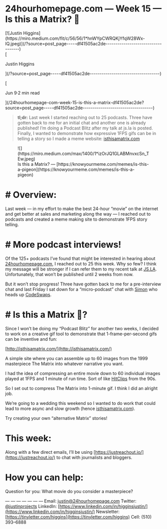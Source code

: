 # 24hourhomepage.com — Week 15 — Is this a Matrix? 🦋

<div class="cx">

<div class="n ck gw gx gy">

<div class="o n">

<div>[![Justin Higgins](https://miro.medium.com/fit/c/56/56/1*hnWYpCWRQKjYfqW28Wx-lQ.jpeg)](/?source=post_page-----df41505ac2de-----------------------------------)</div>

<div class="hc w n cu">

<div class="n">

<div style="flex:1"><span class="bb b bc bd gv">

<div>

<div class="bw" role="tooltip" aria-hidden="false" aria-describedby="3" aria-labelledby="3">[

Justin Higgins

](/?source=post_page-----df41505ac2de-----------------------------------)</div>

</div>

</span></div>

</div>

<span class="bb b bc bd bz">[

<span class="hd"></span>Jun 9<span class="he">·</span>2 min read

](/24hourhomepage-com-week-15-is-this-a-matrix-df41505ac2de?source=post_page-----df41505ac2de-----------------------------------)</span></div>

</div>

</div>

</div>

</div>

> **tl;dr:** Last week I started reaching out to 25 podcasts. Three have gotten back to me for an initial chat and another one is already published! I’m doing a Podcast Blitz after my talk at js.la is posted. Finally, I wanted to demonstrate how expressive 1FPS gifs can be in telling a story so I made a meme website: [isthisamatrix.com](https://isthisamatrix.com)

<figure class="is it iu iv iw ix fg fh paragraph-image">

<div role="button" tabindex="0" class="iy iz ap ja w jb">

<div class="fg fh ir">![](https://miro.medium.com/max/1400/1*izOrJQ1GLABMnvxcSn_TEw.jpeg)</div>

</div>

<figcaption class="je jf fi fg fh jg jh bb b bc bd bz" data-selectable-paragraph="">Is this a Matrix? — [https://knowyourmeme.com/memes/is-this-a-pigeon](https://knowyourmeme.com/memes/is-this-a-pigeon)</figcaption>

</figure>

# # Overview:

Last week — in my effort to make the best 24-hour “movie” on the internet and get better at sales and marketing along the way — I reached out to podcasts and created a meme making site to demonstrate 1FPS story telling.

# # More podcast interviews!

Of the 125+ podcasts I’ve found that might be interested in hearing about [24hourhomepage.com](https://24hourhomepage.com), I reached out to 25 this week. Why so few? I think my message will be stronger if I can refer them to my recent talk at [JS.LA](https://js.la). Unfortunately, that won’t be published until 2 weeks from now.

But it<span id="rmm"><span id="rmm"><span id="rmm"><span id="rmm"><span id="rmm"><span id="rmm"><span id="rmm"><span id="rmm"><span id="rmm"> <span id="rmm"></span> </span></span></span></span></span></span></span></span></span>won’t stop progress! Three have gotten back to me for a pre-interview chat and last Friday I sat down for a “micro-podcast” chat with [Simon](https://twitter.com/codeswaps) who heads up [CodeSwaps](https://codeswaps.com/).

</div>

</div>

<div class="n p">

<div class="aq ar as at au fw aw w">

# # Is this a Matrix 🦋?

Since I won’t be doing my “Podcast Blitz” for another two weeks, I decided to work on a creative gif tool to demonstrate that 1-frame-per-second gifs can be inventive and fun:

[http://isthisamatrix.com/](http://isthisamatrix.com/)

A simple site where you can assemble up to 60 images from the 1999 masterpiece The Matrix into whatever narrative you want.

I had the idea of compressing an entire movie down to 60 individual images played at 1FPS and 1 minute of run time. Sort of like [HitClips](https://en.wikipedia.org/wiki/HitClips) from the 90s.

So I set out to compress The Matrix into 1-minute gif. I think I did an alright job.

We’re going to a wedding this weekend so I wanted to do work that could lead to more async and slow growth (hence [isthisamatrix.com](https://isthisamatrix.com)).

Try creating your own “alternative Matrix” stories!

# This week:

Along with a few direct emails, I’ll be using [https://justreachout.io/](https://justreachout.io/) to chat with journalists and bloggers.

# How you can help:

Question for you: What movie do you consider a masterpiece?

— — — — — — —
Email: [justin@24hourhomepage.com](mailto:justin@24hourhomepage.com)
Twitter: [@justinprojects](http://twitter.com/justinprojects)
LinkedIn: [https://www.linkedin.com/in/higginsjustin/](https://www.linkedin.com/in/higginsjustin/)
Newsletter: [https://tinyletter.com/higgins](https://tinyletter.com/higgins)
Cell: (510) 393–6888

</div>

</div>
